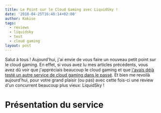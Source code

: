 ```yaml
---
title: Le Point sur le Cloud Gaming avec LiquidSky !
date: '2018-04-25T16:48:14+02:00'
author: Kakise
tags:
  - reviews
  - liquidsky
  - test
  - cloud gaming
layout: post
---
```

Salut à tous ! Aujourd'hui, j'ai envie de vous faire un nouveau petit point sur le cloud gaming. En effet, si vous avez lu mes articles précédents, vous avez dû voir que j'appréciais beaucoup le cloud gaming et que [j'avais déjà testé un autre service de cloud gaming dans le passé](https://kakise.me/2017/09/13/snoost-gaming-de-qualite/). Et bien me revoilà aujourd'hui, pour votre grand plaisir (ou pas) avec cette fois-ci une review d'un concurrent beaucoup plus vieux: LiquidSky !

# Présentation du service

